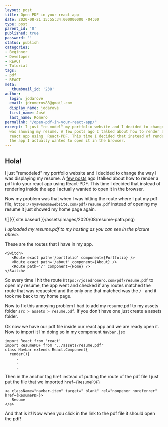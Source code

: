 ```yaml
---
layout: post
title: Open PDF in your react app
date: 2020-08-21 15:55:34.000000000 -04:00
type: post
parent_id: '0'
published: true
password: ''
status: publish
categories:
- Beginner
- Developer
- REACT
- Tutorial
tags:
- pdf
- REACT
meta:
  _thumbnail_id: '238'
author:
  login: jodarove
  email: jdromerov88@gmail.com
  display_name: jodarove
  first_name: José
  last_name: Romero
permalink: "/open-pdf-in-your-react-app/"
excerpt: I just "re-model" my portfolio website and I decided to change the way I
  was showing my resume. A few posts ago I talked about how to render a pdf into your
  react app using  React-PDF. This time I decided that instead of rendering inside
  the app I actually wanted to open it in the browser.
---
```

<!-- wp:heading {"align":"center"} -->

## Hola!

<!-- /wp:heading -->

<!-- wp:paragraph -->

I just "remodeled" my portfolio website and I decided to change the way I was displaying my resume. A [few posts](/how-to-add-pdf-into-your-react-app/) ago I talked about how to render a pdf into your react app using React-PDF. This time I decided that instead of rendering inside the app I actually wanted to open it in the browser.

<!-- /wp:paragraph -->

<!-- wp:paragraph -->

Now my problem was that when I was hitting the route where I put my pdf file, `https://myawesomewebsite.com/pdf/resume.pdf` instead of opening my resume it just showed my home page again.

<!-- /wp:paragraph -->

<!-- wp:image {"id":237,"sizeSlug":"large"} -->

![]({{ site.baseurl }}/assets/images/2020/08/resume-path.png)  

_I uploaded my resume.pdf to my hosting as you can see in the picture above._

<!-- /wp:image -->

<!-- wp:paragraph -->

These are the routes that I have in my app.

<!-- /wp:paragraph -->

<!-- wp:code -->

```
<Switch>
   <Route exact path='/portfolio' component={Portfolio} />
   <Route exact path='/about' component={About} />
   <Route path='/' component={Home} />
</Switch>
```

<!-- /wp:code -->

<!-- wp:paragraph -->

So every time I hit the route `https://josedromero.com/pdf/resume.pdf` to open my resume, the app went and checked if any routes matched the route that was requested and the only one that matched was the `/ ` and it took me back to my home page.

<!-- /wp:paragraph -->

<!-- wp:paragraph -->

Now to fix this annoying problem I had to add my resume.pdf to my assets folder `src > assets > resume.pdf`. If you don't have one just create a assets folder.

<!-- /wp:paragraph -->

<!-- wp:paragraph -->

Ok now we have our pdf file inside our react app and we are ready open it. Now to import it I'm doing so in my component `Navbar.jsx`

<!-- /wp:paragraph -->

<!-- wp:code -->

```
import React from 'react'
import ResumePDF from '../assets/resume.pdf'
class Navbar extends React.Component{
  render(){
     .
     .
     .
```

<!-- /wp:code -->

<!-- wp:paragraph -->

Then in the anchor tag href instead of putting the route of the pdf file I just put the file that we imported `href={ResumePDF} `

<!-- /wp:paragraph -->

<!-- wp:code -->

```
<a className="navbar-item" target="_blank" rel="noopener noreferrer" href={ResumePDF}>
   Resume
</a>
```

<!-- /wp:code -->

<!-- wp:paragraph -->

And that is it! Now when you click in the link to the pdf file it should open the pdf!

<!-- /wp:paragraph -->

<!-- wp:paragraph -->

<!-- /wp:paragraph -->

